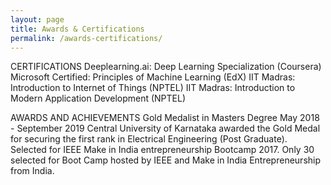 ```yaml
---
layout: page
title: Awards & Certifications
permalink: /awards-certifications/
---
```


CERTIFICATIONS
Deeplearning.ai: Deep Learning
Specialization (Coursera)
Microsoft Certified: Principles of
Machine Learning (EdX)
IIT Madras:  Introduction to Internet of Things (NPTEL)
IIT Madras:  Introduction to Modern Application Development (NPTEL)

AWARDS AND ACHIEVEMENTS
Gold Medalist in Masters Degree 
May 2018 - September 2019
Central University of Karnataka 
awarded the Gold Medal for securing the first rank in Electrical Engineering (Post Graduate). 
Selected for IEEE Make in India entrepreneurship Bootcamp 2017. 
Only 30 selected for Boot Camp hosted by IEEE and Make in India Entrepreneurship from India.
